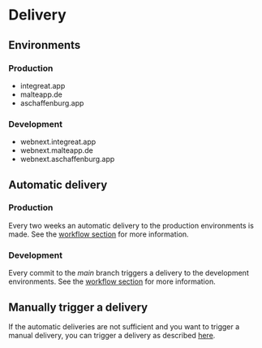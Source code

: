 # Delivery

## Environments

### Production

* integreat.app
* malteapp.de
* aschaffenburg.app

### Development

* webnext.integreat.app
* webnext.malteapp.de
* webnext.aschaffenburg.app

## Automatic delivery

### Production

Every two weeks an automatic delivery to the production environments is made.
See the [workflow section](../../docs/cicd.md#workflows) for more information.

### Development

Every commit to the *main* branch triggers a delivery to the development environments.
See the [workflow section](../../docs/cicd.md#workflows) for more information.

## Manually trigger a delivery

If the automatic deliveries are not sufficient and you want to trigger a manual delivery,
you can trigger a delivery as described [here](../../docs/cicd.md#triggering-a-delivery-using-the-ci).
